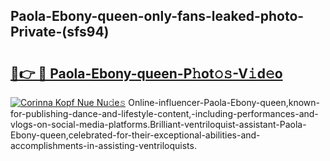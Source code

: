 ## Paola-Ebony-queen-only-fans​-leaked-photo​-Private-(sfs94)


# <h2><a href="https://mediaupload.pro?title=Paola-Ebony-queen&ref=git">🔗👉 🔴 Paola-Ebony-queen-P𝚑ot𝚘𝚜-V𝚒d𝚎o</a></h2>

[![Corinna Kopf Nue Nu𝚍e𝚜](https://i.imgur.com/0qMVB7G.gif)](https://mediaupload.pro?title=Paola-Ebony-queen&ref=git)
Online-influencer-Paola-Ebony-queen,known-for-publishing-dance-and-lifestyle-content,-including-performances-and-vlogs-on-social-media-platforms.Brilliant-ventriloquist-assistant-Paola-Ebony-queen,celebrated-for-their-exceptional-abilities-and-accomplishments-in-assisting-ventriloquists.  